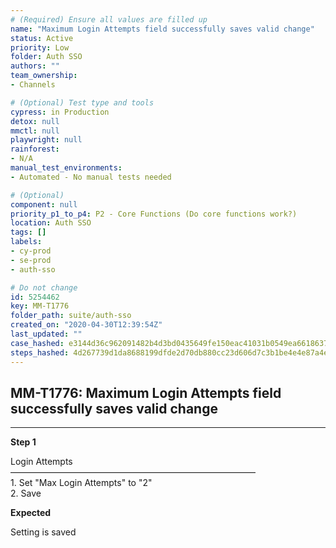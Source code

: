 ```yaml
---
# (Required) Ensure all values are filled up
name: "Maximum Login Attempts field successfully saves valid change"
status: Active
priority: Low
folder: Auth SSO
authors: ""
team_ownership: 
- Channels

# (Optional) Test type and tools
cypress: in Production
detox: null
mmctl: null
playwright: null
rainforest: 
- N/A
manual_test_environments: 
- Automated - No manual tests needed

# (Optional)
component: null
priority_p1_to_p4: P2 - Core Functions (Do core functions work?)
location: Auth SSO
tags: []
labels: 
- cy-prod
- se-prod
- auth-sso

# Do not change
id: 5254462
key: MM-T1776
folder_path: suite/auth-sso
created_on: "2020-04-30T12:39:54Z"
last_updated: ""
case_hashed: e3144d36c962091482b4d3bd0435649fe150eac41031b0549ea6618637b8baa078e7639cb45e36534515c8326c8297b2
steps_hashed: 4d267739d1da8688199dfde2d70db880cc23d606d7c3b1be4e4e87a4e463f430ccaf07328237453ce8508bd6c4d7fe05
---
```


## MM-T1776: Maximum Login Attempts field successfully saves valid change

---

**Step 1**

Login Attempts\
————————————————————————————\
1\. Set "Max Login Attempts" to "2"\
2\. Save

**Expected**

Setting is saved
